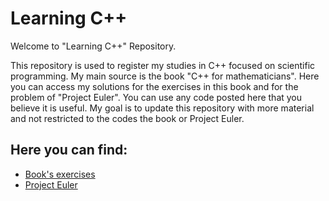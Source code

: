 # Learning C++
Welcome to "Learning C++" Repository.

This repository is used to register my studies in C++ focused on scientific programming. My main source is the book "C++ for mathematicians". Here you can access my solutions for the exercises in this book and for the problem of "Project Euler". You can use any code posted here that you believe it is useful. My goal is to update this repository with more material and not restricted to the codes the book or Project Euler.


## Here you can find:

* [Book's exercises](/C++_for_mathematicians_book/README.md)
* [Project Euler](/Project_Euler/README.md)



